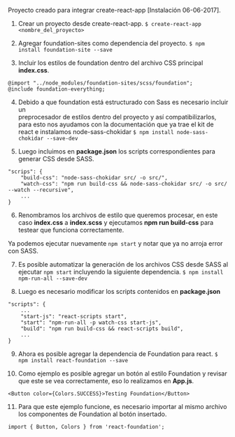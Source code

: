 Proyecto creado para integrar create-react-app [Instalación 06-06-2017].

1. Crear un proyecto desde create-react-app.
`$ create-react-app <nombre_del_proyecto>`

2. Agregar foundation-sites como dependencia del proyecto.
`$ npm install foundation-site --save`

3. Incluir los estilos de foundation dentro del archivo CSS principal **index.css**.
```
@import "../node_modules/foundation-sites/scss/foundation";
@include foundation-everything;
```


4. Debido a que foundation está estructurado con Sass es necesario incluir un  
preprocesador de estilos dentro del proyecto y así compatibilizarlos, para esto
nos ayudamos con la documentación que ya trae el kit de react e instalamos
node-sass-chokidar
`$ npm install node-sass-chokidar --save-dev`

5. Luego incluimos en **package.json** los scripts correspondientes para generar 
CSS desde SASS.
```
"scrips": {
    "build-css": "node-sass-chokidar src/ -o src/",
    "watch-css": "npm run build-css && node-sass-chokidar src/ -o src/ --watch --recursive",
    ...
}
```

6. Renombramos los archivos de estilo que queremos procesar, en este caso 
**index.css** a **index.scss** y ejecutamos **npm run build-css** para testear
que funciona correctamente.

Ya podemos ejecutar nuevamente `npm start` y notar que ya no arroja error con 
SASS.  

7. Es posible automatizar la generación de los archivos CSS desde SASS al 
ejecutar `npm start` incluyendo la siguiente dependencia.
`$ npm install npm-run-all --save-dev`

8. Luego es necesario modificar los scripts contenidos en **package.json**
```
"scripts": {
    ...
    "start-js": "react-scripts start",
    "start": "npm-run-all -p watch-css start-js",
    "build": "npm run build-css && react-scripts build",
    ...
}
```
9. Ahora es posible agregar la dependencia de Foundation para react.
 `$ npm install react-foundation --save`

10. Como ejemplo es posible agregar un botón al estilo Foundation y revisar que
este se vea correctamente, eso lo realizamos en **App.js**.

`<Button color={Colors.SUCCESS}>Testing Foundation</Button>`

11. Para que este ejemplo funcione, es necesario importar al mismo archivo los
componentes de Foundation al botón insertado.

`import { Button, Colors } from 'react-foundation';`
